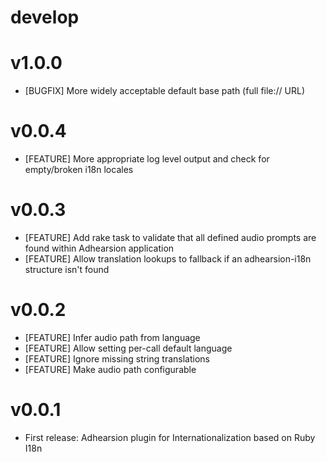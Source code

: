 # develop

# v1.0.0
* [BUGFIX] More widely acceptable default base path (full file:// URL)

# v0.0.4
* [FEATURE] More appropriate log level output and check for empty/broken i18n locales

# v0.0.3
* [FEATURE] Add rake task to validate that all defined audio prompts are found within Adhearsion application
* [FEATURE] Allow translation lookups to fallback if an adhearsion-i18n structure isn't found

# v0.0.2
* [FEATURE] Infer audio path from language
* [FEATURE] Allow setting per-call default language
* [FEATURE] Ignore missing string translations
* [FEATURE] Make audio path configurable

# v0.0.1
* First release: Adhearsion plugin for Internationalization based on Ruby I18n
